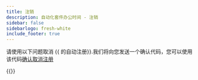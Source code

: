```yaml
---
title: 注销
description: 自动化套件办公时间 - 注销
sidebar: false
sidebarlogo: fresh-white
include_footer: true
---
```

请使用以下问题取消 {{ 的自动注册<product-name>}}.我们将向您发送一个确认代码，您可以使用该代码[确认取消注册](/zh-Hans/office-hours/unregister-confirm)

{{<questions name="/office-hours/unregister.json" completed="Thank you for completing unregistration questions" showNavigationButtons=false >}}
